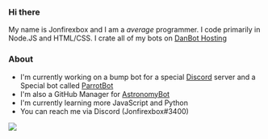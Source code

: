 ### Hi there

My name is Jonfirexbox and I am a _average_ programmer. I code primarily in Node.JS and HTML/CSS. I crate all of my bots on [DanBot Hosting](https://panel.danbot.host)

### About
- I'm currently working on a bump bot for a special [Discord](https://discord.com) server and a Special bot called [ParrotBot](https://github.com/Parrotbot/ParrotBot)
- I'm also a GitHub Manager for [AstronomyBot](https://github.com/astronomybot)
- I'm currently learning more JavaScript and Python
- You can reach me via Discord (Jonfirexbox#3400)

![](https://github-readme-stats.vercel.app/api?username=jonfirexbox&show_icons=true&count_private=true)
